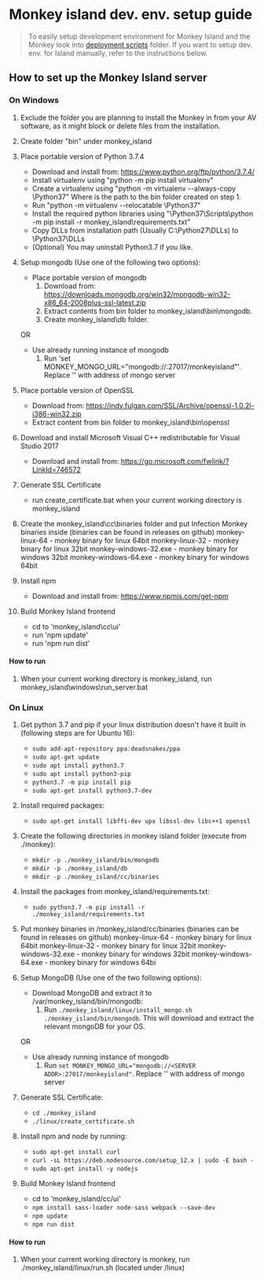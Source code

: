 # Monkey island dev. env. setup guide

>To easily setup development environment for Monkey Island and the Monkey look into [deployment scripts](../../deployment_scripts) folder.
>If you want to setup dev. env. for Island manually, refer to the instructions below.

## How to set up the Monkey Island server

### On Windows

1. Exclude the folder you are planning to install the Monkey in from your AV software, as it might block or delete files from the installation.
2. Create folder "bin" under monkey_island
3. Place portable version of Python 3.7.4
    - Download and install from: <https://www.python.org/ftp/python/3.7.4/>
    - Install virtualenv using "python -m pip install virtualenv"
    - Create a virtualenv using "python -m virtualenv --always-copy <PATH TO BIN>\Python37" Where <PATH TO BIN> is the path to the bin folder created on step 1.
    - Run "python -m virtualenv --relocatable <PATH TO BIN>\Python37"
    - Install the required python libraries using "<PATH TO BIN>\Python37\Scripts\python -m pip install -r monkey_island\requirements.txt"
    - Copy DLLs from installation path (Usually C:\Python27\DLLs) to <PATH TO BIN>\Python37\DLLs
    - (Optional) You may uninstall Python3.7 if you like.
4. Setup mongodb (Use one of the following two options):
    - Place portable version of mongodb
       1. Download from: <https://downloads.mongodb.org/win32/mongodb-win32-x86_64-2008plus-ssl-latest.zip>
       2. Extract contents from bin folder to monkey_island\bin\mongodb.
       3. Create monkey_island\db folder.

    OR
    - Use already running instance of mongodb
        1. Run 'set MONKEY_MONGO_URL="mongodb://<SERVER ADDR>:27017/monkeyisland"'. Replace '<SERVER ADDR>' with address of mongo server

5. Place portable version of OpenSSL
    - Download from: <https://indy.fulgan.com/SSL/Archive/openssl-1.0.2l-i386-win32.zip>
    - Extract content from bin folder to monkey_island\bin\openssl
6. Download and install Microsoft Visual C++ redistributable for Visual Studio 2017
    - Download and install from: <https://go.microsoft.com/fwlink/?LinkId=746572>
7. Generate SSL Certificate
    - run create_certificate.bat when your current working directory is monkey_island
8. Create the monkey_island\cc\binaries folder and put Infection Monkey binaries inside (binaries can be found in releases on github)
    monkey-linux-64 - monkey binary for linux 64bit
    monkey-linux-32 - monkey binary for linux 32bit
    monkey-windows-32.exe - monkey binary for windows 32bit
    monkey-windows-64.exe - monkey binary for windows 64bit
9. Install npm
    - Download and install from: <https://www.npmjs.com/get-npm>
10. Build Monkey Island frontend
    - cd to 'monkey_island\cc\ui'
    - run 'npm update'
    - run 'npm run dist'

#### How to run

1. When your current working directory is monkey_island, run monkey_island\windows\run_server.bat

### On Linux

1. Get python 3.7 and pip if your linux distribution doesn't have it built in (following steps are for Ubuntu 16):
    - `sudo add-apt-repository ppa:deadsnakes/ppa`
    - `sudo apt-get update`
    - `sudo apt install python3.7`
    - `sudo apt install python3-pip`
    - `python3.7 -m pip install pip`
    - `sudo apt-get install python3.7-dev`
2. Install required packages:
    - `sudo apt-get install libffi-dev upx libssl-dev libc++1 openssl`
3. Create the following directories in monkey island folder (execute from ./monkey):
    - `mkdir -p ./monkey_island/bin/mongodb`
    - `mkdir -p ./monkey_island/db`
    - `mkdir -p ./monkey_island/cc/binaries`

4. Install the packages from monkey_island/requirements.txt:
    - `sudo python3.7 -m pip install -r ./monkey_island/requirements.txt`

5. Put monkey binaries in /monkey_island/cc/binaries (binaries can be found in releases on github)
    monkey-linux-64 - monkey binary for linux 64bit
    monkey-linux-32 - monkey binary for linux 32bit
    monkey-windows-32.exe - monkey binary for windows 32bit
    monkey-windows-64.exe - monkey binary for windows 64bi

6. Setup MongoDB (Use one of the two following options):
    - Download MongoDB and extract it to /var/monkey_island/bin/mongodb:
        1. Run `./monkey_island/linux/install_mongo.sh ./monkey_island/bin/mongodb`. This will download and extract the relevant mongoDB for your OS.

    OR
    - Use already running instance of mongodb
        1. Run `set MONKEY_MONGO_URL="mongodb://<SERVER ADDR>:27017/monkeyisland"`. Replace '<SERVER ADDR>' with address of mongo server

7. Generate SSL Certificate:
    - `cd ./monkey_island`
    - `./linux/create_certificate.sh`

8. Install npm and node by running:
    - `sudo apt-get install curl`
    - `curl -sL https://deb.nodesource.com/setup_12.x | sudo -E bash -`
    - `sudo apt-get install -y nodejs`

9. Build Monkey Island frontend
    - cd to 'monkey_island/cc/ui'
    - `npm install sass-loader node-sass webpack --save-dev`
    - `npm update`
    - `npm run dist`

#### How to run

1. When your current working directory is monkey, run ./monkey_island/linux/run.sh (located under /linux)
